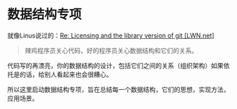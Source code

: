 # 数据结构专项

就像Linus说过的：[Re: Licensing and the library version of git \[LWN.net\]](https://lwn.net/Articles/193245/)

> 辣鸡程序员关心代码，好的程序员关心数据结构和它们的关系。

代码写的再漂亮，你的数据结构的设计，包括它们之间的关系（组织架构）如果依托是的话，给别人看起来也会很糟心。

所以这里启动数据结构专项，旨在总结每一个数据结构，它们的思想，实现方法，应用场景。